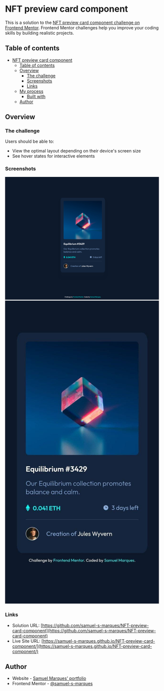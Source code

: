 # NFT preview card component

This is a solution to the [NFT preview card component challenge on Frontend Mentor](https://www.frontendmentor.io/challenges/nft-preview-card-component-SbdUL_w0U). Frontend Mentor challenges help you improve your coding skills by building realistic projects. 

## Table of contents

- [NFT preview card component](#nft-preview-card-component)
	- [Table of contents](#table-of-contents)
	- [Overview](#overview)
		- [The challenge](#the-challenge)
		- [Screenshots](#screenshots)
		- [Links](#links)
	- [My process](#my-process)
		- [Built with](#built-with)
	- [Author](#author)

## Overview

### The challenge

Users should be able to:

- View the optimal layout depending on their device's screen size
- See hover states for interactive elements

### Screenshots

![Desktop screenshot](./screenshots/desktop.png)
![Mobile screenshot](./screenshots/mobile.jpg)

### Links

- Solution URL: [https://github.com/samuel-s-marques/NFT-preview-card-component](https://github.com/samuel-s-marques/NFT-preview-card-component)
- Live Site URL: [https://samuel-s-marques.github.io/NFT-preview-card-component/](https://samuel-s-marques.github.io/NFT-preview-card-component/)

## Author

- Website - [Samuel Marques' portfolio](https://samuel-s-marques.github.io/)
- Frontend Mentor - [@samuel-s-marques](https://www.frontendmentor.io/profile/samuel-s-marques)
